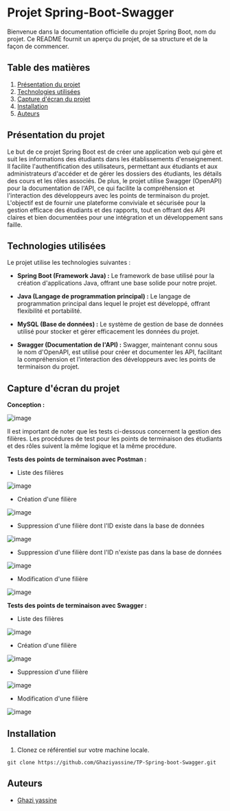# Projet Spring-Boot-Swagger

Bienvenue dans la documentation officielle du projet Spring Boot, nom du projet. Ce README fournit un aperçu du projet, de sa structure et de la façon de commencer.

## Table des matières
1. [Présentation du projet](#présentation-du-projet)
2. [Technologies utilisées](#technologies-utilisées)
3. [Capture d'écran du projet](#capture-décran-du-projet)
4. [Installation](#installation)
5. [Auteurs](#auteurs)

## Présentation du projet
Le but de ce projet Spring Boot est de créer une application web qui gère et suit les informations des étudiants dans les établissements d'enseignement. Il facilite l'authentification des utilisateurs, permettant aux étudiants et aux administrateurs d'accéder et de gérer les dossiers des étudiants, les détails des cours et les rôles associés. De plus, le projet utilise Swagger (OpenAPI) pour la documentation de l'API, ce qui facilite la compréhension et l'interaction des développeurs avec les points de terminaison du projet. L'objectif est de fournir une plateforme conviviale et sécurisée pour la gestion efficace des étudiants et des rapports, tout en offrant des API claires et bien documentées pour une intégration et un développement sans faille.

## Technologies utilisées
Le projet utilise les technologies suivantes :

- **Spring Boot (Framework Java) :** Le framework de base utilisé pour la création d'applications Java, offrant une base solide pour notre projet.

- **Java (Langage de programmation principal) :** Le langage de programmation principal dans lequel le projet est développé, offrant flexibilité et portabilité.

- **MySQL (Base de données) :** Le système de gestion de base de données utilisé pour stocker et gérer efficacement les données du projet.

- **Swagger (Documentation de l'API) :** Swagger, maintenant connu sous le nom d'OpenAPI, est utilisé pour créer et documenter les API, facilitant la compréhension et l'interaction des développeurs avec les points de terminaison du projet.

## Capture d'écran du projet
**Conception :**

![image](https://github.com/Ghaziyassine/TP-Spring-boot/assets/114885285/a49d223e-87d9-462c-bafe-7f171db6e004)

Il est important de noter que les tests ci-dessous concernent la gestion des filières. Les procédures de test pour les points de terminaison des étudiants et des rôles suivent la même logique et la même procédure.

**Tests des points de terminaison avec Postman :**

- Liste des filières

![image](https://github.com/nainiaasmaa/TP-Spring-Boot/assets/147659638/0d174b1f-91a8-449f-bfcf-dde1955334d9)

- Création d'une filière

![image](https://github.com/nainiaasmaa/TP-Spring-Boot/assets/147659638/02dad0cb-6d9b-4def-803b-4beba60f67ae)

- Suppression d'une filière dont l'ID existe dans la base de données

![image](https://github.com/nainiaasmaa/TP-Spring-Boot/assets/147659638/50efc333-b5f8-4a44-a268-5479127285f4)

- Suppression d'une filière dont l'ID n'existe pas dans la base de données

![image](https://github.com/nainiaasmaa/TP-Spring-Boot/assets/147659638/e54df0d3-8035-4883-afe4-94a9bf49e2ae)

- Modification d'une filière

![image](https://github.com/nainiaasmaa/TP-Spring-Boot/assets/147659638/ee81a70b-3001-4595-805c-9e522fedbfbf)

**Tests des points de terminaison avec Swagger :**

- Liste des filières

![image](https://github.com/nainiaasmaa/TP-Spring-Boot/assets/147659638/868bbfc9-459b-4c66-97f2-b37689850d3a)

- Création d'une filière

![image](https://github.com/nainiaasmaa/TP-Spring-Boot/assets/147659638/bb261556-ea2a-4921-980e-9fac7baf5b38)

- Suppression d'une filière

![image](https://github.com/nainiaasmaa/TP-Spring-Boot/assets/147659638/c2d82a5d-2dc6-476d-ab88-df25c39af1d9)

- Modification d'une filière

![image](https://github.com/nainiaasmaa/TP-Spring-Boot/assets/147659638/51ce04aa-76f1-4f1e-8c8b-07d0555b3335)

## Installation

1. Clonez ce référentiel sur votre machine locale.

```shell
git clone https://github.com/Ghaziyassine/TP-Spring-boot-Swagger.git
```
## Auteurs

- [Ghazi yassine](https://github.com/Ghaziyassine) 
